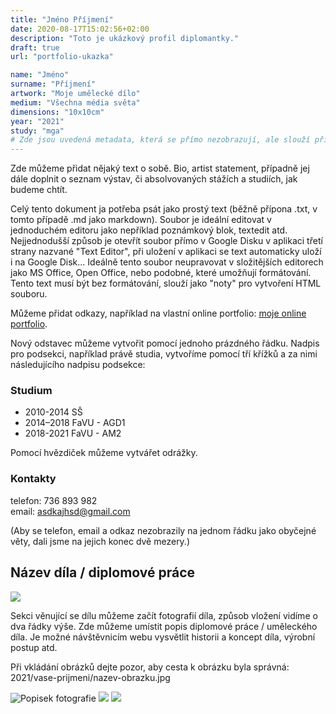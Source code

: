 ```yaml
---
title: "Jméno Příjmení"
date: 2020-08-17T15:02:56+02:00
description: "Toto je ukázkový profil diplomantky."
draft: true
url: "portfolio-ukazka"

name: "Jméno"
surname: "Příjmení"
artwork: "Moje umělecké dílo"
medium: "Všechna média světa"
dimensions: "10x10cm"
year: "2021"
study: "mga"
# Zde jsou uvedená metadata, která se přímo nezobrazují, ale slouží při generování webu - tagů pro Facebook a Twitter, atd.
---
```


Zde můžeme přidat nějaký text o sobě.
Bio, artist statement, případně jej dále doplnit o seznam výstav, či absolvovaných stážích a studiích, jak budeme chtít.

Celý tento dokument ja potřeba psát jako prostý text (běžně přípona .txt, v tomto případě .md jako markdown).
Soubor je ideální editovat v jednoduchém editoru jako nepříklad poznámkový blok, textedit atd.
Nejjednodušší způsob je otevřít soubor přímo v Google Disku v aplikaci třetí strany nazvané "Text Editor", při uložení v aplikaci se text automaticky uloží i na Google Disk...
Ideálně tento soubor neupravovat v složitějších editorech jako MS Office, Open Office, nebo podobné, které umožňují formátování.
Tento text musí být bez formátování, slouží jako "noty" pro vytvoření HTML souboru.

Můžeme přidat odkazy, například na vlastní online portfolio: [moje online portfolio](http://hernimedia.ffa.vutbr.cz/studentstvo/marek-andrysek/).

Nový odstavec můžeme vytvořit pomocí jednoho prázdného řádku.
Nadpis pro podsekci, například právě studia, vytvoříme pomocí tří křížků a za nimi následujícího nadpisu podsekce:

### Studium
* 2010-2014 SŠ
* 2014–2018 FaVU - AGD1
* 2018-2021 FaVU - AM2

Pomocí hvězdiček můžeme vytvářet odrážky.

### Kontakty

telefon: 736 893 982  
email: asdkajhsd@gmail.com  

(Aby se telefon, email a odkaz nezobrazily na jednom řádku jako obyčejné věty, dali jsme na jejich konec dvě mezery.)

## Název díla / diplomové práce

![](/2021/prijmeni/1.jpg)

Sekci věnující se dílu můžeme začít fotografií díla, způsob vložení vidíme o dva řádky výše.
Zde můžeme umístit popis diplomové práce / uměleckého díla.
Je možné návštěvnicím webu vysvětlit historii a koncept díla, výrobní postup atd.

Při vkládání obrázků dejte pozor, aby cesta k obrázku byla správná:  
2021/vase-prijmeni/nazev-obrazku.jpg

![Popisek fotografie](/2021/prijmeni/2.jpg)
![](/2021/prijmeni/3.jpg)
![](/2021/prijmeni/4.jpg)
